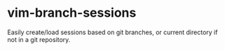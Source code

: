 # vim-branch-sessions
Easily create/load sessions based on git branches, or current directory if not in a git repository.
